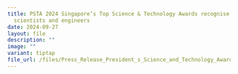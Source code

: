 ```yaml
---
title: PSTA 2024 Singapore’s Top Science & Technology Awards recognise
  scientists and engineers
date: 2024-09-27
layout: file
description: ""
image: ""
variant: tiptap
file_url: /files/Press_Release_President_s_Science_and_Technology_Awards_2024_Final.pdf
---
```

